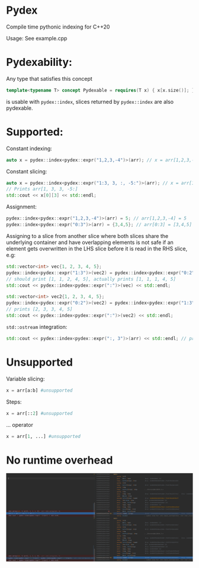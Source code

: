 # Pydex
Compile time pythonic indexing for C++20

Usage:
See example.cpp

<h1> 
Pydexability: 
</h1>

Any type that satisfies this concept
```cpp
template<typename T> concept Pydexable = requires(T x) { x[x.size()]; };
```
is usable with `pydex::index`, slices returned by `pydex::index` are also pydexable.

<h1>
Supported:
</h1>

Constant indexing:
```cpp
auto x = pydex::index<pydex::expr("1,2,3,-4")>(arr); // x = arr[1,2,3,-4]
```

Constant slicing:
```cpp
auto x = pydex::index<pydex::expr("1:3, 3, :, -5:")>(arr); // x = arr[1:3, 3, :, -5:]
// Prints arr[1, 3, 3, -5:]
std::cout << x[0][3] << std::endl;
```

Assignment:
```cpp
pydex::index<pydex::expr("1,2,3,-4")>(arr) = 5; // arr[1,2,3,-4] = 5
pydex::index<pydex::expr("0:3")>(arr) = {3,4,5}; // arr[0:3] = [3,4,5]

```
Assigning to a slice from another slice where both slices share the underlying container 
and have overlapping elements is not safe if an element gets overwritten in the LHS slice before it is read in the RHS slice, e.g:
```cpp    
std::vector<int> vec{1, 2, 3, 4, 5};
pydex::index<pydex::expr("1:3")>(vec2) = pydex::index<pydex::expr("0:2")>(vec); // Unsafe
// should print [1, 1, 2, 4, 5], actually prints [1, 1, 1, 4, 5]
std::cout << pydex::index<pydex::expr(":")>(vec) << std::endl; 
```
```cpp
std::vector<int> vec2{1, 2, 3, 4, 5};
pydex::index<pydex::expr("0:2")>(vec2) = pydex::index<pydex::expr("1:3")>(vec2); // Safe
// prints [2, 3, 3, 4, 5]
std::cout << pydex::index<pydex::expr(":")>(vec2) << std::endl;
```
`std::ostream` integration:
```cpp
std::cout << pydex::index<pydex::expr(":, 3")>(arr) << std::endl; // print(arr[:, 3])
```

<h1> Unsupported </h1>

Variable slicing:
```python
x = arr[a:b] #unsupported
```

Steps:
```python
x = arr[::2] #unsupported
```

... operator
```python
x = arr[1, ...] #unsupported
```
<h1> No runtime overhead</h1>

![asm.png](asm.png)